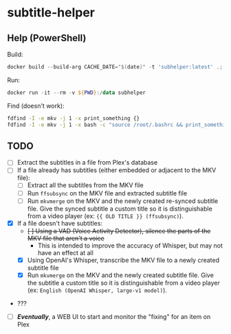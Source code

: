 # subtitle-helper

## Help (PowerShell)

Build:

```powershell
docker build --build-arg CACHE_DATE="$(date)" -t 'subhelper:latest' .; docker image prune -f
```

Run:

```powershell
docker run -it --rm -v ${PWD}:/data subhelper
```

Find (doesn't work):

```bash
fdfind -I -e mkv -j 1 -x print_something {}
fdfind -I -e mkv -j 1 -x bash -c "source /root/.bashrc && print_something {}"
```

## TODO

- [ ] Extract the subtitles in a file from Plex's database
- [ ] If a file already has subtitles (either embedded or adjacent to the MKV file):
  - [ ] Extract all the subtitles from the MKV file
  - [ ] Run `ffsubsync` on the MKV file and extracted subtitle file
  - [ ] Run `mkvmerge` on the MKV and the newly created re-synced subtitle file. Give the synced subtitle a custom title so it is distinguishable from a video player (ex: `{{ OLD TITLE }} (ffsubsync)`).
- [X] If a file doesn't have subtitles:
  - ~~[ ] Using a VAD (Voice Activity Detector), silence the parts of the MKV file that aren't a voice~~
    - This is intended to improve the accuracy of Whisper, but may not have an effect at all
  - [X] Using OpenAI's Whisper, transcribe the MKV file to a newly created subtitle file
  - [X] Run `mkvmerge` on the MKV and the newly created subtitle file. Give the subtitle a custom title so it is distinguishable from a video player (ex: `English (OpenAI Whisper, large-v1 model)`).
- ???
- [ ] **_Eventually_**, a WEB UI to start and monitor the "fixing" for an item on Plex